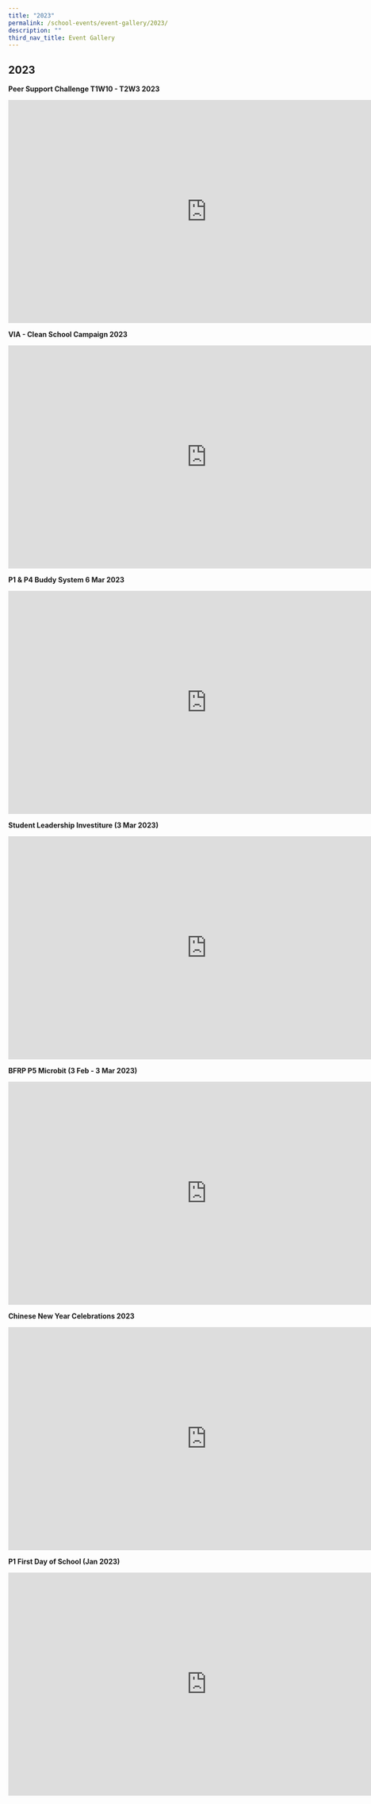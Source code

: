 ```yaml
---
title: "2023"
permalink: /school-events/event-gallery/2023/
description: ""
third_nav_title: Event Gallery
---
```

## 2023

**Peer Support Challenge T1W10 - T2W3 2023**

<iframe allowfullscreen="true" height="450" width="800" frameborder="0" src="https://docs.google.com/presentation/d/e/2PACX-1vTeVa90JF6kg_LwPfVPyEWxY8H3z0bWCPttYOeOflBmRiDncVKpQA3GgSoRXFXwbOsAst4G5PlaLkJw/embed?start=false&amp;loop=false&amp;delayms=3000"></iframe>

**VIA - Clean School Campaign 2023**

<iframe src="https://docs.google.com/presentation/d/e/2PACX-1vScYQ6CZDBzH02CmNR7KZWg360ZyMfFETWfAupm4Mgs9783n1U97S7-IGwTUq4DkBvv3bBqYW8aR-pj/embed?start=false&amp;loop=false&amp;delayms=3000" frameborder="0" width="800" height="450" allowfullscreen="true"></iframe>

**P1 &amp; P4 Buddy System 6 Mar 2023**

<iframe allowfullscreen="true" height="450" width="800" frameborder="0" src="https://docs.google.com/presentation/d/e/2PACX-1vR9DE0vkz9Rl5eXdo3oMgwe3t2xj8HAH_asdyblqiFmcnaq5bH2Iw8UwGdrySlz5Nmm6qlxUnc5SlS9/embed?start=false&amp;loop=false&amp;delayms=3000"></iframe>

**Student Leadership Investiture (3 Mar 2023)**

<iframe src="https://docs.google.com/presentation/d/e/2PACX-1vQfKEGf56FfmdKzSAiT10C2SaBI605vb80tBop1sMCRJegmQDBJT8qLTfoXFQEqlUGI51fo2OkCKqD1/embed?start=false&amp;loop=false&amp;delayms=3000" frameborder="0" width="800" height="450" allowfullscreen="true"></iframe>

**BFRP P5 Microbit (3 Feb - 3 Mar 2023)**

<iframe allowfullscreen="true" height="450" width="800" frameborder="0" src="https://docs.google.com/presentation/d/e/2PACX-1vRli1ObyLNbLEndD-DidERrkSzsM_3HGPtlvkpMnQL4L2Te0IDPFy052FhflpmNPoT33SiRAED4b3Hq/embed?start=false&amp;loop=false&amp;delayms=3000"></iframe>

**Chinese New Year Celebrations 2023**

<iframe src="https://docs.google.com/presentation/d/e/2PACX-1vTFX2JCcHjiU7tJcfihsHBYjA4ti6soTssKNXuao3vvOxO91xK1NMJ7x0zl7RZT5eBEj7LqK2ikhvlw/embed?start=false&amp;loop=false&amp;delayms=3000" frameborder="0" width="800" height="450" allowfullscreen="true"></iframe>

**P1 First Day of School (Jan 2023)**

<iframe allowfullscreen="true" height="450" width="800" frameborder="0" src="https://docs.google.com/presentation/d/e/2PACX-1vR2yJEFP3E2KGXrADy_HfRZxOMfV5Qlon_B4lGIBEf78rw89UJM1M39nKb-0wHsUK2dPVbDtkCUCOga/embed?start=false&amp;loop=false&amp;delayms=3000"></iframe>